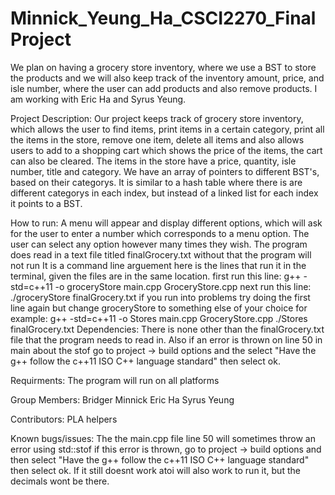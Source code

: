 # Minnick_Yeung_Ha_CSCI2270_FinalProject
We plan on having a grocery store inventory, where we use a BST to store the products and we will also keep track of the inventory amount, price, and isle number, where the user can add products and also remove products. I am working with Eric Ha and Syrus Yeung.

Project Description:
Our project keeps track of grocery store inventory, which allows the user
to find items, print items in a certain category, print all the items in the
store, remove one item, delete all items and also allows users to add to a 
shopping cart which shows the price of the items, the cart can also be cleared.
The items in the store have a price, quantity, isle number, title and category.
We have an array of pointers to different BST's, based on their categorys.
It is similar to a hash table where there is are different categorys in 
each index, but instead of a linked list for each index it points to a BST.

How to run:
A menu will appear and display different options, which will ask for the 
user to enter a number which corresponds to a menu option. The user can select
any option however many times they wish. The program does read in a text file
titled finalGrocery.txt without that the program will not run
It is a command line arguement here is the lines that run it in the terminal, given the files are in the same location.
first run this line: g++ -std=c++11 -o groceryStore main.cpp GroceryStore.cpp 
next run this line: ./groceryStore finalGrocery.txt
if you run into problems try doing the first line again but change groceryStore to something else of your choice for example:
g++ -std=c++11 -o Stores main.cpp GroceryStore.cpp 
./Stores finalGrocery.txt
Dependencies:
There is none other than the finalGrocery.txt file that the program needs to
read in. Also if an error is thrown on line 50 in main about the stof go
to project -> build options and the select "Have the g++ follow the c++11 ISO
C++ language standard" then select ok. 

Requirments:
The program will run on all platforms

Group Members:
Bridger Minnick
Eric Ha
Syrus Yeung

Contributors:
PLA helpers

Known bugs/issues:
The the main.cpp file line 50 will sometimes throw an error using std::stof
if this error is thrown, go to project -> build options and then
select "Have the g++ follow the c++11 ISO C++ language standard" 
then select ok. If it still doesnt
work atoi will also work to run it, but the decimals wont be there.

 

